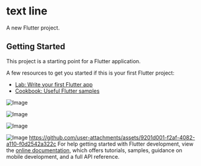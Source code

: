 # text line


A new Flutter project.

## Getting Started

This project is a starting point for a Flutter application.

A few resources to get you started if this is your first Flutter project:

- [Lab: Write your first Flutter app](https://docs.flutter.dev/get-started/codelab)
- [Cookbook: Useful Flutter samples](https://docs.flutter.dev/cookbook)

![Image](https://github.com/user-attachments/assets/3be14b1d-a1b1-46e0-8605-2f4e20e0ac8b)

![Image](https://github.com/user-attachments/assets/fef9f454-a129-4832-8389-923ad86d3307)

![Image](https://github.com/user-attachments/assets/30b5831f-4cb5-4f02-9e91-7e54a800a90e)

![Image](https://github.com/user-attachments/assets/f54e2e27-b15d-45bb-ada9-fb5ffa550137)
https://github.com/user-attachments/assets/9201d001-f2af-4082-a110-f0d2542a322c
For help getting started with Flutter development, view the
[online documentation](https://docs.flutter.dev/), which offers tutorials,
samples, guidance on mobile development, and a full API reference.
